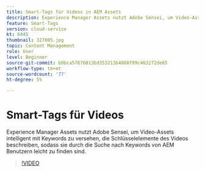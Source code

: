```yaml
---
title: Smart-Tags für Videos in AEM Assets
description: Experience Manager Assets nutzt Adobe Sensei, um Video-Assets intelligent mit Keywords zu versehen, die Schlüsselelemente des Videos beschreiben, sodass sie durch die Suche nach Keywords von AEM Benutzern leicht zu finden sind.
feature: Smart-Tags
version: cloud-service
kt: 6445
thumbnail: 327005.jpg
topic: Content Management
role: User
level: Beginner
source-git-commit: b0bca57676813bd353213b4808f99c463272de85
workflow-type: tm+mt
source-wordcount: '77'
ht-degree: 5%

---
```



# Smart-Tags für Videos

Experience Manager Assets nutzt Adobe Sensei, um Video-Assets intelligent mit Keywords zu versehen, die Schlüsselelemente des Videos beschreiben, sodass sie durch die Suche nach Keywords von AEM Benutzern leicht zu finden sind.

>[!VIDEO](https://video.tv.adobe.com/v/327005/?quality=12&learn=on)
